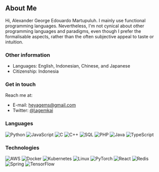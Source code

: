 ## About Me

Hi, Alexander George Edouardo Martupuluh. I mainly use functional programming languages.
Nevertheless, I'm not cynical about other programming languages and paradigms,
even though I prefer the formalisable aspects, rather than the often subjective
appeal to taste or intuition.

### Other information

- Languages: English, Indonesian, Chinese, and Japanese
- Citizenship: Indonesia

### Get in touch

Reach me at:

- E-mail: <heyagems@gmail.com>
- Twitter: [@\agemkai](https://twitter.com/agemkai)

### Languages

![Python](https://img.shields.io/badge/-Python-000?&logo=Python)
![JavaScript](https://img.shields.io/badge/-JavaScript-000?&logo=JavaScript)
![C](https://img.shields.io/badge/-C-000?&logo=C)
![C++](https://img.shields.io/badge/-C++-000?&logo=c%2b%2b&logoColor=00599C)
![SQL](https://img.shields.io/badge/-SQL-000?&logo=MySQL)
![PHP](https://img.shields.io/badge/-php-000?&logo=php)
![Java](https://img.shields.io/badge/-Java-000?&logo=Java&logoColor=007396)
![TypeScript](https://img.shields.io/badge/-TypeScript-000?&logo=TypeScript)

### Technologies

![AWS](https://img.shields.io/badge/-AWS-000?&logo=Amazon-AWS&logoColor=F90)
![Docker](https://img.shields.io/badge/-Docker-000?&logo=Docker)
![Kubernetes](https://img.shields.io/badge/-Kubernetes-000?&logo=Kubernetes)
![Linux](https://img.shields.io/badge/-Linux-000?&logo=Linux)
![PyTorch](https://img.shields.io/badge/-PyTorch-000?&logo=PyTorch)
![React](https://img.shields.io/badge/-React-000?&logo=React)
![Redis](https://img.shields.io/badge/-Redis-000?&logo=Redis)
![Spring](https://img.shields.io/badge/-Spring-000?&logo=Spring)
![TensorFlow](https://img.shields.io/badge/-TensorFlow-000?&logo=TensorFlow)
